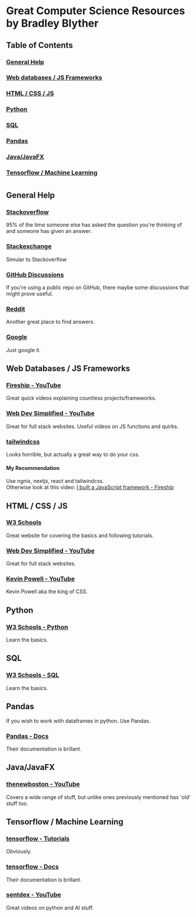 # Great Computer Science Resources by Bradley Blyther

## Table of Contents

### [General Help](#general-help)

### [Web databases / JS Frameworks](#web-databases--js-frameworks)

### [HTML / CSS / JS](#html--css--js)

### [Python](#python)

### [SQL](#sql)

### [Pandas](#pandas)

### [Java/JavaFX](#javajavafx)

### [Tensorflow / Machine Learning](#tensorflow--machine-learning)

#

## General Help
### [Stackoverflow](https://stackoverflow.com/)
95% of the time someone else has asked the question you're thinking of and someone has given an answer.

### [Stackexchange](https://stackexchange.com/)
Simular to Stackoverflow

### [GitHub Discussions](https://docs.github.com/en/discussions)
If you're using a public repo on GitHub, there maybe some discussions that might prove useful.

### [Reddit](https://www.reddit.com/)
Another great place to find answers.

### [Google](https://www.google.com/)
Just google it.

## Web Databases / JS Frameworks
### [Fireship - YouTube](https://www.youtube.com/c/Fireship)

Great quick videos explaining countless projects/frameworks.

### [Web Dev Simplified - YouTube](https://www.youtube.com/c/WebDevSimplified)

Great for full stack websites. Useful videos on JS functions and quirks.

### [tailwindcss](https://tailwindcss.com/)

Looks horrible, but actually a great way to do your css.

#### My Recommendation
Use ngnix, nextjs, react and tailwindcss.<br>
Otherwise look at this video: [I built a JavaScript framework - Fireship](https://youtu.be/SJeBRW1QQMA)

## HTML / CSS / JS
### [W3 Schools](https://www.w3schools.com/)
Great website for covering the basics and following tutorials.

### [Web Dev Simplified - YouTube](https://www.youtube.com/c/WebDevSimplified)
Great for full stack websites.

### [Kevin Powell - YouTube](https://www.youtube.com/kepowob)
Kevin Powell aka the king of CSS.

## Python
### [W3 Schools - Python](https://www.w3schools.com/python/default.asp)
Learn the basics.

## SQL
### [W3 Schools - SQL](https://www.w3schools.com/sql/default.asp)
Learn the basics.

## Pandas
If you wish to work with dataframes in python. Use Pandas.

### [Pandas - Docs](https://pandas.pydata.org/docs/)
Their documentation is brillant.

## Java/JavaFX
### [thenewboston - YouTube](https://www.youtube.com/user/thenewboston)
Covers a wide range of stuff, but unlike ones previously mentioned has 'old' stuff too.

## Tensorflow / Machine Learning
### [tensorflow - Tutorials](https://www.tensorflow.org/tutorials)
Obviously.

### [tensorflow - Docs](https://www.tensorflow.org/api_docs/python/tf)
Their documentation is brillant.

### [sentdex - YouTube](https://www.youtube.com/c/sentdex)
Great videos on python and AI stuff.
